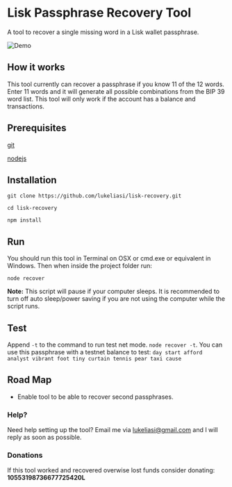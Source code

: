 # Lisk Passphrase Recovery Tool
A tool to recover a single missing word in a Lisk wallet passphrase.

![Demo](https://i.imgur.com/9Cp8cGL.gif)

## How it works
This tool currently can recover a passphrase if you know 11 of the 12 words. Enter 11 words and it will generate all possible combinations from the BIP 39 word list. This tool will only work if the account has a balance and transactions.

## Prerequisites
[git](https://git-scm.com/downloads)

[nodejs](https://nodejs.org/en/download/)

## Installation
``git clone https://github.com/lukeliasi/lisk-recovery.git``

``cd lisk-recovery``

``npm install``

## Run
You should run this tool in Terminal on OSX or cmd.exe or equivalent in Windows. Then when inside the project folder run:

``node recover``

**Note:** This script will pause if your computer sleeps. It is recommended to turn off auto sleep/power saving if you are not using the computer while the script runs.

## Test
Append `-t` to the command to run test net mode. `node recover -t`. You can use this passphrase with a testnet balance to test: `day start afford analyst vibrant foot tiny curtain tennis pear taxi cause`

## Road Map
- Enable tool to be able to recover second passphrases.

### Help?
Need help setting up the tool? Email me via lukeliasi@gmail.com and I will reply as soon as possible.

### Donations
If this tool worked and recovered overwise lost funds consider donating: **10553198736677725420L**